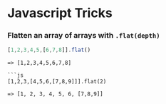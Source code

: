 # Javascript Tricks

### Flatten an array of arrays with ```.flat(depth)``` 


```js 
[1,2,3,4,5,[6,7,8]].flat()
```
```
=> [1,2,3,4,5,6,7,8]

```js
[1,2,3,[4,5,6,[7,8,9]]].flat(2)
```
```
=> [1, 2, 3, 4, 5, 6, [7,8,9]]
```
